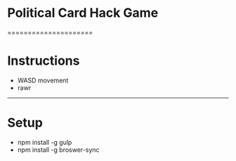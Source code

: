 
# Political Card Hack Game
=====================

# Instructions

- WASD movement
- rawr
___

# Setup

- npm install -g gulp
- npm install -g broswer-sync
